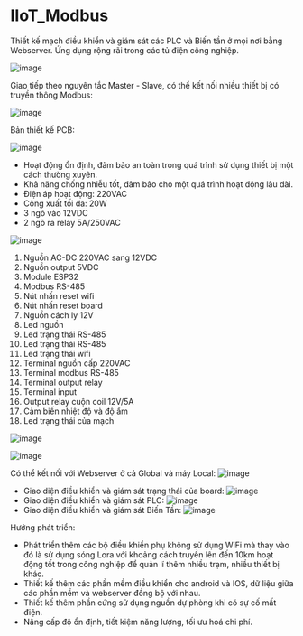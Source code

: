 # IIoT_Modbus
Thiết kế mạch điều khiển và giám sát các PLC và Biến tần ở mọi nơi bằng Webserver. Ứng dụng rộng rãi trong các tủ điện công nghiệp.

![image](https://github.com/thanhtam18/IIoT_Modbus/assets/140053842/8c29d267-6773-45c1-a03a-440000ca269c)

Giao tiếp theo nguyên tắc Master - Slave, có thể kết nối nhiều thiết bị có truyền thông Modbus:

![image](https://github.com/thanhtam18/IIoT_Modbus/assets/140053842/8df259fc-dbf7-4f42-87de-432ed6275dba)

Bản thiết kế PCB:

![image](https://github.com/thanhtam18/IIoT_Modbus/assets/140053842/6e8000f1-acc6-47e7-84fc-f311c2b2836f)

-	Hoạt động ổn định, đảm bảo an toàn trong quá trình sử dụng thiết bị một cách thường xuyên.
-	Khả năng chống nhiễu tốt, đảm bảo cho một quá trình hoạt động lâu dài.
-	Điện áp hoạt động: 220VAC
-	Công xuất tối đa: 20W
-	3 ngõ vào 12VDC
-	2 ngõ ra relay 5A/250VAC

![image](https://github.com/thanhtam18/IIoT_Modbus/assets/140053842/d1bc67c0-88c1-437a-9742-ebb6b417dcf2)

1.	Nguồn AC-DC 220VAC sang 12VDC
2.	Nguồn output 5VDC
3.	Module ESP32
4.	Modbus RS-485
5.	Nút nhấn reset wifi
6.	Nút nhấn reset board
7.	Nguồn cách ly 12V
8.	Led nguồn 
9.	Led trạng thái RS-485
10.	Led trạng thái RS-485
11.	Led trạng thái wifi
12.	Terminal nguồn cấp 220VAC
13.	Terminal modbus RS-485
14.	Terminal output relay
15.	Terminal input 
16.	Output relay cuộn coil 12V/5A
17.	Cảm biến nhiệt độ và độ ẩm
18.	Led trạng thái của mạch

![image](https://github.com/thanhtam18/IIoT_Modbus/assets/140053842/f72842d6-6355-46ab-a94d-64eb0ac88cb4)

![image](https://github.com/thanhtam18/IIoT_Modbus/assets/140053842/1fcdf068-0179-401d-9db9-0e08a5d765b7)

Có thể kết nối với Webserver ở cả Global và máy Local:
![image](https://github.com/thanhtam18/IIoT_Modbus/assets/140053842/680274ee-4d50-4835-b031-d4c809d43afe)
- Giao diện điều khiển và giám sát trạng thái của board:
![image](https://github.com/thanhtam18/IIoT_Modbus/assets/140053842/c7793e3f-0eb4-4444-b0c0-4be6557f1d4f)
- Giao diện điều khiển và giám sát PLC:
![image](https://github.com/thanhtam18/IIoT_Modbus/assets/140053842/82e4dd94-2326-4fc1-a580-2ba61411b188)
- Giao diện điều khiển và giám sát Biến Tần:
![image](https://github.com/thanhtam18/IIoT_Modbus/assets/140053842/1f5d84d9-514b-4dfd-b739-66bb789f3637)

Hướng phát triển:
- Phát triển thêm các bộ điều khiển phụ không sử dụng WiFi mà thay vào đó là sử dụng sóng Lora với khoảng cách truyền lên đến 10km hoạt động tốt trong công nghiệp để quản lí thêm nhiều trạm, nhiều thiết bị khác.
- Thiết kế thêm các phần mềm điều khiển cho android và IOS, dữ liệu giữa các phần mềm và webserver đồng bộ với nhau.
- Thiết kế thêm phần cứng sử dụng nguồn dự phòng khi có sự cố mất điện.
- Nâng cấp độ ổn định, tiết kiệm năng lượng, tối ưu hoá chi phí.
